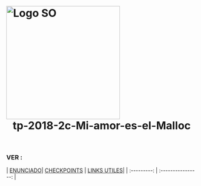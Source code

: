 <h1>
  <br>

  <div class="row">
  <div class="column" align = "left"><img src = "https://www.utnso.com/wp-content/uploads/2017/11/main-logo-utnso.png" alt="Logo SO" width="300"></div>
  <div class="column" align= "center">tp-2018-2c-Mi-amor-es-el-Malloc</div>
</div>
  </br>
</h1>




### VER :

| [ENUNCIADO](https://www.utnso.com/wp-content/uploads/2018/08/2C2018-El-Gran-TP.pdf)| [CHECKPOINTS](https://github.com/sisoputnfrba/tp-2018-2c-Mi-amor-es-el-Malloc/blob/master/infoCheckpoints.md)
| [LINKS UTILES](https://www.utnso.com/links-utiles/)|
| :---------:   |  :----------------:                |

